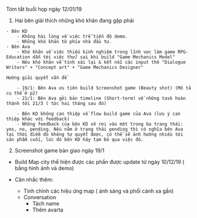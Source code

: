Tóm tắt buổi họp ngày 12/01/19

1. Hai bên giải thích những khó khăn đang gặp phải

```
- Bên KD
	- Không hài lòng về việc trễ tiến độ demo.
	- Những khó khăn từ phía nhà đầu tư.
- Bên Ava
	- Khó khăn về việc thiếu kinh nghiệm trong lĩnh vực làm game RPG-Education dẫn tới việc thử/ sai khi build "Game Mechanics Model"
	- Nêu khó khăn về tính xài lại & kết nối các input thô "Dialogue Writers" + "Concept art" + "Game Mechanics Designer"
```

```
Hướng giải quyết vấn đề
	
	- 19/1: Bên Ava ưu tiên build Screenshot game (Beauty shot) (Mô tả cụ thể ở p2)
	- 21/1: Bên Ava gởi bản timeline (Short-term) về những task hoàn thành tới 21/3 ( tức hai tháng sau đó)

	- Bên KD không can thiệp về flow build game của Ava (lưu ý can thiệp khác với feedback)
	- Những feedback của bên KD sẽ rơi vào một trong ba trang thái: yes, no, pending. Nếu nằm ở trạng thái pending thì có nghĩa bên Ava tại thời điểm đó không tự quyết được, có thể sẽ ảnh hưởng nhiều tới sản phẩm cuối, lúc đó bên KD hãy tạm bỏ qua việc đó.
```

2. Screenshot game bàn giao ngày 19/1

- Build Map city thể hiện được các phần được update từ ngày 10/12/19 ( bằng hình ảnh và demo)

- Cân nhắc thêm:
	- Tinh chỉnh các hiệu ứng map ( ánh sáng và phối cảnh xa gần)
	- Conversation
		- Tách name
		- Thêm avarta
